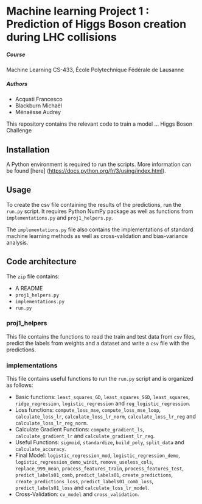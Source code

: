 # Machine learning Project 1 : Prediction of Higgs Boson creation during LHC collisions

##### Course
Machine Learning CS-433, École Polytechnique Fédérale de Lausanne 

##### Authors
* Acquati Francesco
* Blackburn Michaël
* Ménaësse Audrey

This repository contains the relevant code to train a model ... Higgs Boson Challenge

## Installation
A Python environment is required to run the scripts. More information can be found [here] (https://docs.python.org/fr/3/using/index.html).

## Usage
To create the csv file containing the results of the predictions, run the `run.py` script. 
It requires Python NumPy package as well as functions from `implementations.py` and `proj1_helpers.py`.

The `implementations.py` file also contains the implementations of standard machine learning methods as well as cross-validation and bias-variance analysis.

## Code architecture

The `zip` file contains:
* A README
* `proj1_helpers.py`
* `implementations.py`
* `run.py`

### proj1_helpers
This file contains the functions to read the train and test data from `csv` files, predict the labels from weights and a dataset and write a `csv` file with the predictions.

### implementations
This file contains useful functions to run the `run.py` script and is organized as follows:
* Basic functions: `least_squares_GD`, `least_squares_SGD`, `least_squares`, `ridge_regression`, `logistic_regression` and `reg_logistic_regression`.
* Loss functions: `compute_loss_mse`, `compute_loss_mse_loop`, `calculate_loss_lr`, `calculate_loss_lr_norm`, `calculate_loss_lr_reg` and `calculate_loss_lr_reg_norm`.
* Calculate Gradient Functions: `compute_gradient_ls`, `calculate_gradient_lr` and `calculate_gradient_lr_reg`.
* Useful Functions: `sigmoid`, `standardize`, `build_poly`, `split_data` and `calculate_accuracy`.
* Final Model: `logistic_regression_mod`, `logistic_regression_demo`, `logistic_regression_demo_winit`, `remove_useless_cols`, `replace_999_mean`, `process_features_train`, `process_features_test`, `predict_labels01_comb`, `predict_labels01`, `create_predictions`, `create_predictions_loss`, `predict_labels01_comb_loss`, `predict_labels01_loss` and `calculate_loss_lr_model`. 
* Cross-Validation: `cv_model` and `cross_validation`. 